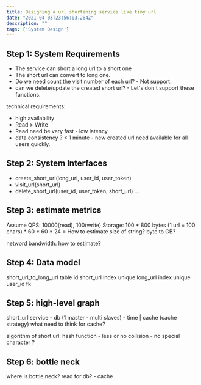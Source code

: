 ```yaml
---
title: Designing a url shortening service like tiny url
date: "2021-04-03T23:56:03.284Z"
description: ""
tags: ['System Design']
---
```


## Step 1: System Requirements
- The service can short a long url to a short one
- The short url can convert to long one.
- Do we need count the visit number of each url? - Not support.
- can we delete/update the created short url? - Let's don't support these functions.

technical requirements:
- high availability
- Read > Write
- Read need be very fast - low latency
- data consistency ? < 1 minute - new created url need available for all users quickly.

## Step 2: System Interfaces
- create_short_url(long_url, user_id, user_token)
- visit_url(short_url)
- delete_short_url(user_id, user_token, short_url)
...


## Step 3: estimate metrics
Assume QPS: 10000(read), 100(write)
Storage: 100 * 800 bytes (1 url = 100 chars) * 60 * 60 * 24 = 
How to estimate size of string?
byte to GB?

netword bandwidth: how to estimate?

## Step 4: Data model
short_url_to_long_url table
id
short_url index unique
long_url index unique
user_id fk

## Step 5: high-level graph
short_url service - db (1 master - multi slaves) - time
|
cache (cache strategy) what need to think for cache?

algorithm of short url: hash function - less or no collision - no special character ?

## Step 6: bottle neck
where is bottle neck? read for db? - cache



